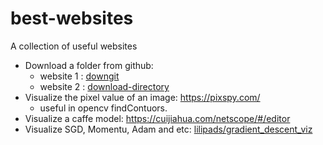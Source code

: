 # best-websites
A collection of useful websites

+ Download a folder from github: 
  + website 1 : [downgit](https://downgit.github.io/#/home)
  + website 2 : [download-directory](https://download-directory.github.io/)
+ Visualize the pixel value of an image: https://pixspy.com/
  + useful in opencv findContuors.
+ Visualize a caffe model: https://cuijiahua.com/netscope/#/editor
+ Visualize SGD, Momentu, Adam and etc: [lilipads/gradient_descent_viz](https://github.com/lilipads/gradient_descent_viz/)
